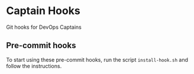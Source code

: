 # Captain Hooks

Git hooks for DevOps Captains

## Pre-commit hooks

To start using these pre-commit hooks, run the script `install-hook.sh` and follow the instructions.
